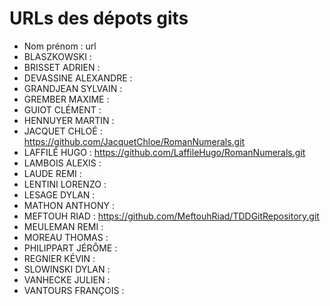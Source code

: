 # URLs des dépots gits

* Nom prénom : url
* BLASZKOWSKI :
* BRISSET	ADRIEN :
* DEVASSINE	ALEXANDRE :
* GRANDJEAN	SYLVAIN :
* GREMBER	MAXIME :
* GUIOT	CLÉMENT :
* HENNUYER	MARTIN :
* JACQUET	CHLOÉ : https://github.com/JacquetChloe/RomanNumerals.git
* LAFFILÉ	HUGO : https://github.com/LaffileHugo/RomanNumerals.git
* LAMBOIS	ALEXIS :
* LAUDE	REMI :
* LENTINI	LORENZO :
* LESAGE	DYLAN :
* MATHON	ANTHONY :
* MEFTOUH	RIAD : https://github.com/MeftouhRiad/TDDGitRepository.git
* MEULEMAN	REMI :
* MOREAU	THOMAS :
* PHILIPPART	JÉRÔME :
* REGNIER	KÉVIN :
* SLOWINSKI	DYLAN :
* VANHECKE	JULIEN :
* VANTOURS	FRANÇOIS :

